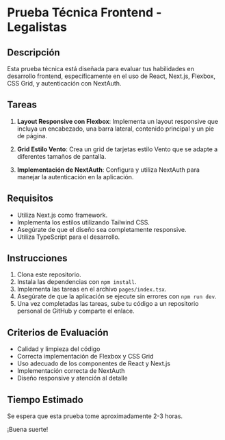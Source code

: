 # Prueba Técnica Frontend - Legalistas

## Descripción

Esta prueba técnica está diseñada para evaluar tus habilidades en desarrollo frontend, específicamente en el uso de React, Next.js, Flexbox, CSS Grid, y autenticación con NextAuth.

## Tareas

1. **Layout Responsive con Flexbox**: Implementa un layout responsive que incluya un encabezado, una barra lateral, contenido principal y un pie de página.

2. **Grid Estilo Vento**: Crea un grid de tarjetas estilo Vento que se adapte a diferentes tamaños de pantalla.

3. **Implementación de NextAuth**: Configura y utiliza NextAuth para manejar la autenticación en la aplicación.

## Requisitos

- Utiliza Next.js como framework.
- Implementa los estilos utilizando Tailwind CSS.
- Asegúrate de que el diseño sea completamente responsive.
- Utiliza TypeScript para el desarrollo.

## Instrucciones

1. Clona este repositorio.
2. Instala las dependencias con `npm install`.
3. Implementa las tareas en el archivo `pages/index.tsx`.
4. Asegúrate de que la aplicación se ejecute sin errores con `npm run dev`.
5. Una vez completadas las tareas, sube tu código a un repositorio personal de GitHub y comparte el enlace.

## Criterios de Evaluación

- Calidad y limpieza del código
- Correcta implementación de Flexbox y CSS Grid
- Uso adecuado de los componentes de React y Next.js
- Implementación correcta de NextAuth
- Diseño responsive y atención al detalle

## Tiempo Estimado

Se espera que esta prueba tome aproximadamente 2-3 horas.

¡Buena suerte!
